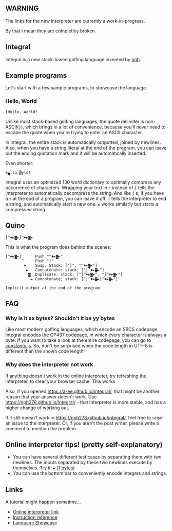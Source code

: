 ## WARNING

The links for the new interpreter are currently a work-in-progress.

By that I mean they are completley broken.

## Integral

Integral is a new stack-based golfing language invented by [nph](https://codegolf.stackexchange.com/users/95627/nph).

## Example programs

Let's start with a few sample programs, to showcase the language.

### Hello, World

```
⌡Hello, World!
```

Unlike most stack-based golfing languages, the quote delimiter is non-ASCII(`⌡`), which brings in a lot of convenience, because you'll never need to escape the quote when you're trying to enter an ASCII character.

In Integral, the entire stack is automatically outputted, joined by newlines. Also, when you have a string literal at the end of the program, you can leave out the ending quotation mark and it will be automatically inserted.

Even shorter:

```
÷▄llo,▒╦ld!
```

Integral uses an optimized 130 word dictionary to optimally compress any occurrence of characters. Wrapping your text in `÷` instead of `⌡` tells the interpreter to automatically decompress the string. And like `⌡` s, if you have a `÷` at the end of a program, you can leave it off. `⌠` tells the interpreter to end a string, and automatically start a new one. `≤` works similarly but starts a compressed string.

## Quine

```
⌡^♦►◙►⌡^♦►◙►
```

This is what the program does behind the scenes:

```
⌡^♦►◙►⌡      Push "^♦►◙►"
       ^     Push "⌡"
        ♦    Swap. Stack: ["⌡", "^♦►◙►"]
         ►   Concatenate: stack: ["⌡^♦►◙►"]
          ◙  Duplicate. stack: ["⌡^♦►◙►", "⌡^♦►◙►"]
           ► Concatenate; stack: ["⌡^♦►◙►⌡^♦►◙►"]

Implicit output at the end of the program
```

## FAQ

### Why is it xx bytes? Shouldn't it be yy bytes

Like most modern golfing languages, which encode an SBCS codepage, Integral encodes the CP437 codepage, in which every character is always a byte. If you want to take a look at the entire codepage, you can go to [constants.js](https://github.com/A-ee/integral/blob/master/constants.js). So, don't be surprised when the code length in UTF-8 is different than the shown code length!

### Why does the interpreter not work

If anything doesn't work in the online interpreter, try refreshing the interpreter, to clear your browser cache. This works

Also, if you opened <https://a-ee.github.io/integral/>, that might be another reason that your answer doesn't work. Use <https://nph278.github.io/integral/> - that interpreter is more stable, and has a higher change of working out.

If it still doesn't work in <https://nph278.github.io/integral/>, feel free to raise an issue to the interpreter. Or, if you aren't the post writer, please write a comment to mention the problem.

## Online interpreter tips! (pretty self-explanatory)

* You can have several different test cases by separating them with two newlines. The inputs separated by these two newlines execute by themselves. Try it: [`►` (1 bytes)](https://a-ee.github.io/integral/?code=EA&input=1%0A2%0A%0A4%0A4%0A%0A2%0A4)
* You can use the bottom bar to conveniently encode integers and strings.

## Links

A tutorial might happen sometime...

* [Online interpreter link](https://nph278.github.io/integral/)
* [Instruction reference](https://nph278.github.io/integral/docs/table.html)
* [Language Showcase](https://codegolf.stackexchange.com/a/208978/96495)
